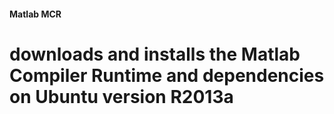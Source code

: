 #### Matlab MCR
downloads and installs the Matlab Compiler Runtime and dependencies on Ubuntu
version R2013a
===========